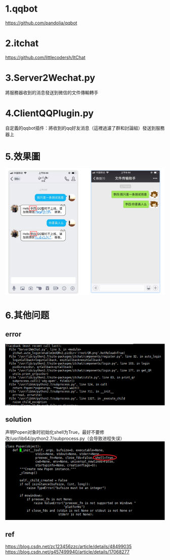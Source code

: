 # 1.qqbot
https://github.com/pandolia/qqbot

# 2.itchat
https://github.com/littlecodersh/ItChat


# 3.Server2Wechat.py
將服務器收到的消息發送到微信的文件傳輸轉手

# 4.ClientQQPlugin.py
自定義的qqbot插件：將收到的qq好友消息（這裡過濾了群和討論組）發送到服務器上

# 5.效果圖
![示例](https://github.com/gongel/QQ2WeChat/blob/master/%E7%A4%BA%E4%BE%8B.png)

# 6.其他问题
## error
![ERROR](https://github.com/gongel/QQ2WeChat/blob/master/ERROR.png)

## solution
   声明Popen对象时初始化shell为True，最好不要修改/usr/lib64/python2.7/subprocess.py（会导致进程失误）
![solution](https://github.com/gongel/QQ2WeChat/blob/master/subprocess.%20popen%E7%9A%84%E4%BF%AE%E6%94%B9.png)

## ref
   https://blog.csdn.net/zc123456zzc/article/details/48499035<br>
   https://blog.csdn.net/g457499940/article/details/17068277
